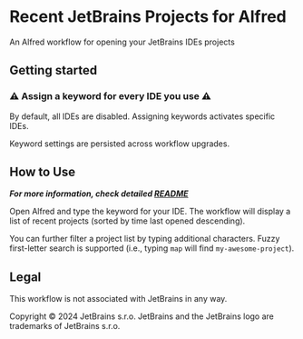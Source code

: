 # Recent JetBrains Projects for Alfred

An Alfred workflow for opening your JetBrains IDEs projects

## Getting started

### ⚠️ Assign a keyword for every IDE you use ⚠️

By default, all IDEs are disabled. Assigning keywords activates specific IDEs.

Keyword settings are persisted across workflow upgrades.

## How to Use

**_For more information, check detailed [README](https://github.com/artemy/alfred-jetbrains-projects/blob/master/README.md)_**

Open Alfred and type the keyword for your IDE. The workflow will display a list of recent
projects (sorted by time last opened descending).

You can further filter a project list by typing additional characters. Fuzzy first-letter search is supported (i.e.,
typing `map` will find `my-awesome-project`).

## Legal

This workflow is not associated with JetBrains in any way.

Copyright © 2024 JetBrains s.r.o. JetBrains and the JetBrains logo are trademarks of JetBrains s.r.o.
